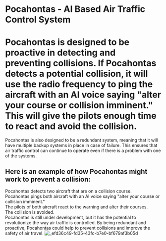 
# Pocahontas - AI Based Air Traffic Control System


# Pocahontas is designed to be proactive in detecting and preventing collisions. If Pocahontas detects a potential collision, it will use the radio frequency to ping the aircraft with an AI voice saying "alter your course or collision imminent." This will give the pilots enough time to react and avoid the collision.
   
Pocahontas is also designed to be a redundant system, meaning that it will have multiple backup systems in place in case of failure. This ensures that air traffic control can continue to operate even if there is a problem with one of the systems.   
  
## Here is an example of how Pocahontas might work to prevent a collision:  

Pocahontas detects two aircraft that are on a collision course.   
Pocahontas pings both aircraft with an AI voice saying "alter your course or collision imminent."   
The pilots of both aircraft react to the warning and alter their courses.   
The collision is avoided.   
Pocahontas is still under development, but it has the potential to revolutionize the way air traffic is controlled. By being redundant and proactive, Pocahontas could help to prevent collisions and improve the safety of air travel.
![_efd36c49-fd35-43fc-b7e0-bf679af3b05d](https://github.com/hunterjreid/Pocahontas/assets/62681404/d05fdeaf-8639-442a-9420-86bef180dad8) 
